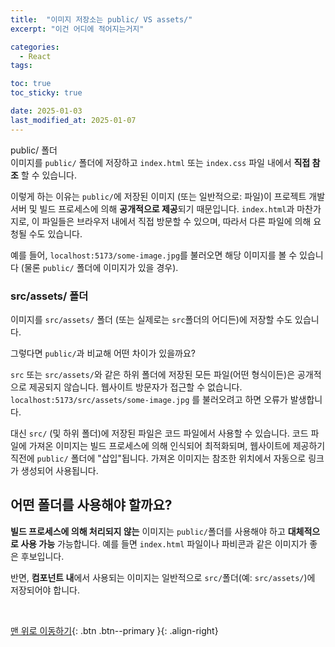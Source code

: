 ```yaml
---
title:  "이미지 저장소는 public/ VS assets/"
excerpt: "이건 어디에 적어지는거지"

categories:
  - React
tags:

toc: true
toc_sticky: true

date: 2025-01-03
last_modified_at: 2025-01-07
---
```


public/ 폴더  
이미지를 `public/` 폴더에 저장하고 `index.html` 또는 `index.css` 파일 내에서 **직접 참조** 할 수 있습니다.

이렇게 하는 이유는 `public/`에 저장된 이미지 (또는 일반적으로: 파일)이 프로젝트 개발 서버 및 빌드 프로세스에 의해 **공개적으로 제공**되기 때문입니다. `index.html`과 마찬가지로, 이 파일들은 브라우저 내에서 직접 방문할 수 있으며, 따라서 다른 파일에 의해 요청될 수도 있습니다.

예를 들어, `localhost:5173/some-image.jpg`를 불러오면 해당 이미지를 볼 수 있습니다 (물론 `public/` 폴더에 이미지가 있을 경우).



### src/assets/ 폴더  
이미지를 `src/assets/` 폴더 (또는 실제로는 `src`폴더의 어디든)에 저장할 수도 있습니다.

그렇다면 `public/`과 비교해 어떤 차이가 있을까요?



`src` 또는 `src/assets/`와 같은 하위 폴더에 저장된 모든 파일(어떤 형식이든)은 공개적으로 제공되지 않습니다. 웹사이트 방문자가 접근할 수 없습니다. `localhost:5173/src/assets/some-image.jpg` 를 불러오려고 하면 오류가 발생합니다.

대신 `src/` (및 하위 폴더)에 저장된 파일은 코드 파일에서 사용할 수 있습니다. 코드 파일에 가져온 이미지는 빌드 프로세스에 의해 인식되어 최적화되며, 웹사이트에 제공하기 직전에 `public/` 폴더에 "삽입"됩니다. 가져온 이미지는 참조한 위치에서 자동으로 링크가 생성되어 사용됩니다.



## 어떤 폴더를 사용해야 할까요?  
**빌드 프로세스에 의해 처리되지 않는** 이미지는 `public/`폴더를 사용해야 하고 **대체적으로 사용 가능** 가능합니다. 예를 들면 `index.html` 파일이나 파비콘과 같은 이미지가 좋은 후보입니다.

반면, **컴포넌트 내**에서 사용되는 이미지는 일반적으로 `src/`폴더(예: `src/assets/`)에 저장되어야 합니다.


<br>

[맨 위로 이동하기](#){: .btn .btn--primary }{: .align-right}
<br>
